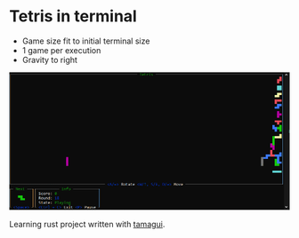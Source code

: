 # Tetris in terminal

- Game size fit to initial terminal size
- 1 game per execution
- Gravity to right

![Example image](example.png)

Learning rust project written with [tamagui](https://tamagui.dev/).
